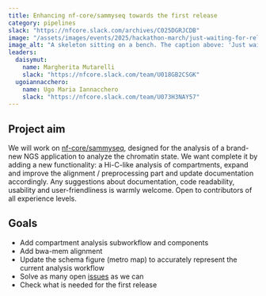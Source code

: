 ```yaml
---
title: Enhancing nf-core/sammyseq towards the first release
category: pipelines
slack: "https://nfcore.slack.com/archives/C025DGRJCDB"
image: "/assets/images/events/2025/hackathon-march/just-waiting-for-release.jpg"
image_alt: "A skeleton sitting on a bench. The caption above: 'Just waiting for that release'. The caption below: 'anytime soon'"
leaders:
  daisymut:
    name: Margherita Mutarelli
    slack: "https://nfcore.slack.com/team/U018GB2CSGK"
  ugoiannacchero:
    name: Ugo Maria Iannacchero
    slack: "https://nfcore.slack.com/team/U073H3NAY57"
---
```


## Project aim

We will work on [nf-core/sammyseq](https://github.com/nf-core/sammyseq), designed for the analysis of a brand-new NGS application to analyze the chromatin state.
We want complete it by adding a new functionality: a Hi-C-like analysis of compartments, expand and improve the alignment / preprocessing part and update documentation accordingly. Any suggestions about documentation, code readability, usability and user-friendliness is warmly welcome.
Open to contributors of all experience levels.

## Goals

- Add compartment analysis subworkflow and components
- Add bwa-mem alignment
- Update the schema figure (metro map) to accurately represent the current analysis workflow
- Solve as many open [issues](https://github.com/nf-core/sammyseq/issues) as we can
- Check what is needed for the first release
